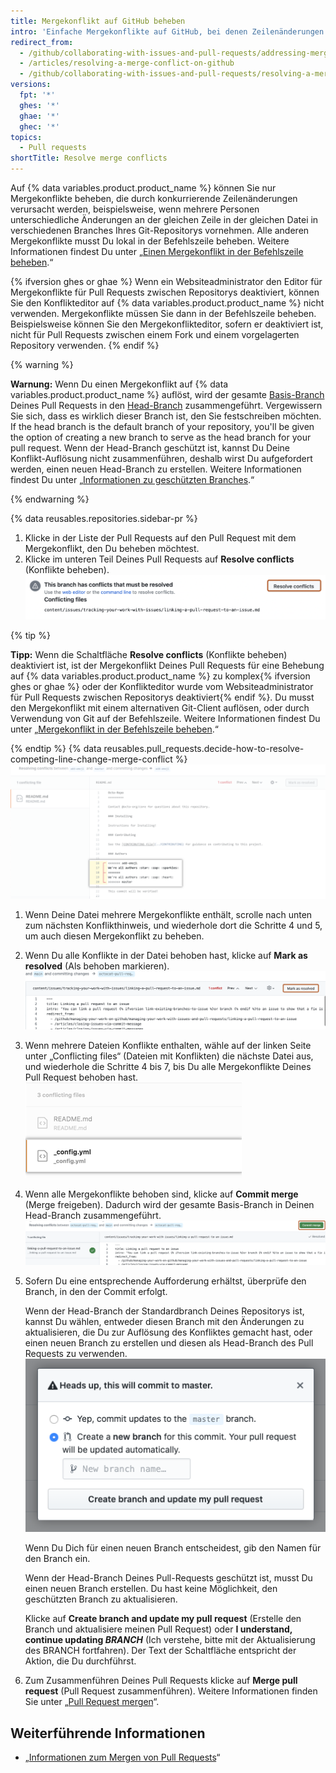 ```yaml
---
title: Mergekonflikt auf GitHub beheben
intro: 'Einfache Mergekonflikte auf GitHub, bei denen Zeilenänderungen in Konflikt stehen, kannst Du mit dem Konflikteditor beheben.'
redirect_from:
  - /github/collaborating-with-issues-and-pull-requests/addressing-merge-conflicts/resolving-a-merge-conflict-on-github
  - /articles/resolving-a-merge-conflict-on-github
  - /github/collaborating-with-issues-and-pull-requests/resolving-a-merge-conflict-on-github
versions:
  fpt: '*'
  ghes: '*'
  ghae: '*'
  ghec: '*'
topics:
  - Pull requests
shortTitle: Resolve merge conflicts
---
```


Auf {% data variables.product.product_name %} können Sie nur Mergekonflikte beheben, die durch konkurrierende Zeilenänderungen verursacht werden, beispielsweise, wenn mehrere Personen unterschiedliche Änderungen an der gleichen Zeile in der gleichen Datei in verschiedenen Branches Ihres Git-Repositorys vornehmen. Alle anderen Mergekonflikte musst Du lokal in der Befehlszeile beheben. Weitere Informationen findest Du unter „[Einen Mergekonflikt in der Befehlszeile beheben](/articles/resolving-a-merge-conflict-using-the-command-line/).“

{% ifversion ghes or ghae %}
Wenn ein Websiteadministrator den Editor für Mergekonflikte für Pull Requests zwischen Repositorys deaktiviert, können Sie den Konflikteditor auf {% data variables.product.product_name %} nicht verwenden. Mergekonflikte müssen Sie dann in der Befehlszeile beheben. Beispielsweise können Sie den Mergekonflikteditor, sofern er deaktiviert ist, nicht für Pull Requests zwischen einem Fork und einem vorgelagerten Repository verwenden.
{% endif %}

{% warning %}

**Warnung:** Wenn Du einen Mergekonflikt auf {% data variables.product.product_name %} auflöst, wird der gesamte [Basis-Branch](/github/getting-started-with-github/github-glossary#base-branch) Deines Pull Requests in den [Head-Branch](/github/getting-started-with-github/github-glossary#head-branch) zusammengeführt. Vergewissern Sie sich, dass es wirklich dieser Branch ist, den Sie festschreiben möchten. If the head branch is the default branch of your repository, you'll be given the option of creating a new branch to serve as the head branch for your pull request. Wenn der Head-Branch geschützt ist, kannst Du Deine Konflikt-Auflösung nicht zusammenführen, deshalb wirst Du aufgefordert werden, einen neuen Head-Branch zu erstellen. Weitere Informationen findest Du unter „[Informationen zu geschützten Branches](/github/administering-a-repository/about-protected-branches).“

{% endwarning %}

{% data reusables.repositories.sidebar-pr %}
1. Klicke in der Liste der Pull Requests auf den Pull Request mit dem Mergekonflikt, den Du beheben möchtest.
1. Klicke im unteren Teil Deines Pull Requests auf **Resolve conflicts** (Konflikte beheben). ![Schaltfläche „Resolve merge conflicts" (Mergekonflikte beheben)](/assets/images/help/pull_requests/resolve-merge-conflicts-button.png)

 {% tip %}

 **Tipp:** Wenn die Schaltfläche **Resolve conflicts** (Konflikte beheben) deaktiviert ist, ist der Mergekonflikt Deines Pull Requests für eine Behebung auf {% data variables.product.product_name %} zu komplex{% ifversion ghes or ghae %} oder der Konflikteditor wurde vom Websiteadministrator für Pull Requests zwischen Repositorys deaktiviert{% endif %}. Du musst den Mergekonflikt mit einem alternativen Git-Client auflösen, oder durch Verwendung von Git auf der Befehlszeile. Weitere Informationen findest Du unter „[Mergekonflikt in der Befehlszeile beheben](/articles/resolving-a-merge-conflict-using-the-command-line).“

 {% endtip %}
{% data reusables.pull_requests.decide-how-to-resolve-competing-line-change-merge-conflict %}
 ![Beispiel für die Anzeige eines Mergekonflikts mit Konflikthinweisen](/assets/images/help/pull_requests/view-merge-conflict-with-markers.png)
1. Wenn Deine Datei mehrere Mergekonflikte enthält, scrolle nach unten zum nächsten Konflikthinweis, und wiederhole dort die Schritte 4 und 5, um auch diesen Mergekonflikt zu beheben.
1. Wenn Du alle Konflikte in der Datei behoben hast, klicke auf **Mark as resolved** (Als behoben markieren). ![Klicke die Schaltfläche „Mark as resolved“ (Als behoben markieren)](/assets/images/help/pull_requests/mark-as-resolved-button.png)
1. Wenn mehrere Dateien Konflikte enthalten, wähle auf der linken Seite unter „Conflicting files“ (Dateien mit Konflikten) die nächste Datei aus, und wiederhole die Schritte 4 bis 7, bis Du alle Mergekonflikte Deines Pull Request behoben hast. ![Wähle die nächste Datei mit Konflikten aus, sofern zutreffend](/assets/images/help/pull_requests/resolve-merge-conflict-select-conflicting-file.png)
1. Wenn alle Mergekonflikte behoben sind, klicke auf **Commit merge** (Merge freigeben). Dadurch wird der gesamte Basis-Branch in Deinen Head-Branch zusammengeführt. ![Schaltfläche „Resolve merge conflicts" (Mergekonflikte beheben)](/assets/images/help/pull_requests/merge-conflict-commit-changes.png)
1. Sofern Du eine entsprechende Aufforderung erhältst, überprüfe den Branch, in den der Commit erfolgt.

   Wenn der Head-Branch der Standardbranch Deines Repositorys ist, kannst Du wählen, entweder diesen Branch mit den Änderungen zu aktualisieren, die Du zur Auflösung des Konfliktes gemacht hast, oder einen neuen Branch zu erstellen und diesen als Head-Branch des Pull Requests zu verwenden. ![Aufforderung zum Überprüfen des Branch, der aktualisiert wird](/assets/images/help/pull_requests/conflict-resolution-merge-dialog-box.png)

   Wenn Du Dich für einen neuen Branch entscheidest, gib den Namen für den Branch ein.

   Wenn der Head-Branch Deines Pull-Requests geschützt ist, musst Du einen neuen Branch erstellen. Du hast keine Möglichkeit, den geschützten Branch zu aktualisieren.

   Klicke auf **Create branch and update my pull request** (Erstelle den Branch und aktualisiere meinen Pull Request) oder **I understand, continue updating _BRANCH_** (Ich verstehe, bitte mit der Aktualisierung des BRANCH fortfahren). Der Text der Schaltfläche entspricht der Aktion, die Du durchführst.
1. Zum Zusammenführen Deines Pull Requests klicke auf **Merge pull request** (Pull Request zusammenführen). Weitere Informationen finden Sie unter „[Pull Request mergen](/articles/merging-a-pull-request/)“.

## Weiterführende Informationen

- „[Informationen zum Mergen von Pull Requests](/articles/about-pull-request-merges)“

